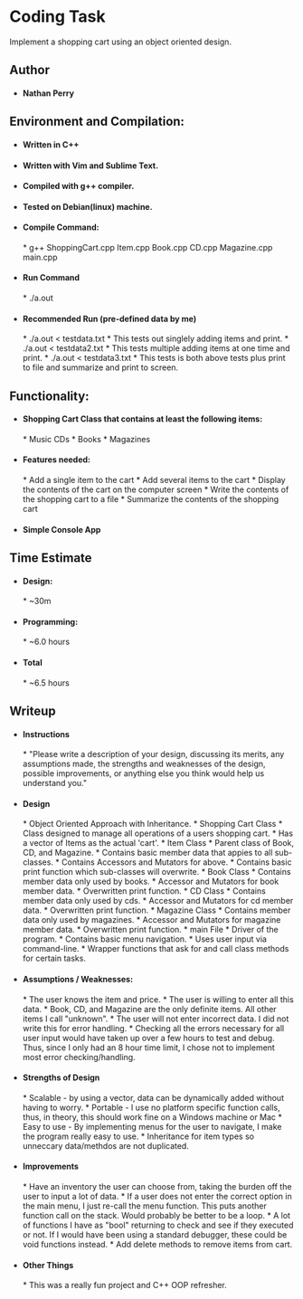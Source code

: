 Coding Task
==================

Implement a shopping cart using an object oriented design.

Author
-------
* <h4>Nathan Perry</h4>


Environment and Compilation:
-------
* <h4>Written in C++</h4>
* <h4>Written with Vim and Sublime Text.</h4>
* <h4>Compiled with g++ compiler.</h4>
* <h4>Tested on Debian(linux) machine.</h4>
* <h4>Compile Command:</h4>
	* g++ ShoppingCart.cpp Item.cpp Book.cpp CD.cpp Magazine.cpp main.cpp
* <h4>Run Command</h4>
	* ./a.out
* <h4>Recommended Run (pre-defined data by me)</h4>
	* ./a.out < testdata.txt
		* This tests out singlely adding items and print.
	* ./a.out < testdata2.txt
		* This tests multiple adding items at one time and print.
	* ./a.out < testdata3.txt
		* This tests is both above tests plus print to file and summarize and print to screen.

Functionality:
-------
* <h4>Shopping Cart Class that contains at least the following items: </h4>
	* Music CDs
	* Books
	* Magazines
		
* <h4>Features needed:</h4>
	* Add a single item to the cart
	* Add several items to the cart
	* Display the contents of the cart on the computer screen
	* Write the contents of the shopping cart to a file
	* Summarize the contents of the shopping cart
		
* <h4>Simple Console App</h4>

	
Time Estimate
-------
* <h4>Design:</h4>
	* ~30m
* <h4>Programming:</h4>
 	* ~6.0 hours
* <h4>Total</h4>
	* ~6.5 hours

	
Writeup
-------

* <h4>Instructions </h4>
	* "Please write a description of your design, discussing its merits, any assumptions made, the strengths and weaknesses of the design, possible improvements, or anything else you think would help us understand you."

* <h4>Design</h4>
	* Object Oriented Approach with Inheritance.
	* Shopping Cart Class
		* Class designed to manage all operations of a users shopping cart.
		* Has a vector of Items as the actual 'cart'.
	* Item Class
		* Parent class of Book, CD, and Magazine.
		* Contains basic member data that appies to all sub-classes.
		* Contains Accessors and Mutators for above.
		* Contains basic print function which sub-classes will overwrite.
	* Book Class
		* Contains member data only used by books.
		* Accessor and Mutators for book member data.
		* Overwritten print function.
	* CD Class
		* Contains member data only used by cds.
		* Accessor and Mutators for cd member data.
		* Overwritten print function.
	* Magazine Class
		* Contains member data only used by magazines.
		* Accessor and Mutators for magazine member data.
		* Overwritten print function.
	* main File
		* Driver of the program.
		* Contains basic menu navigation.
		* Uses user input via command-line.
		* Wrapper functions that ask for and call class methods for certain tasks.

* <h4>Assumptions / Weaknesses:</h4>
	* The user knows the item and price.
	* The user is willing to enter all this data.
	* Book, CD, and Magazine are the only definite items. All other items I call "unknown".
	* The user will not enter incorrect data. I did not write this for error handling.
		* Checking all the errors necessary for all user input would have taken up over a few hours to test and debug. Thus, since I only had an 8 hour time limit, I chose not to implement most error checking/handling.

* <h4>Strengths of Design</h4>
	* Scalable - by using a vector, data can be dynamically added without having to worry.
	* Portable - I use no platform specific function calls, thus, in theory, this should work fine on a Windows machine or Mac
	* Easy to use - By implementing menus for the user to navigate, I make the program really easy to use.
	* Inheritance for item types so unneccary data/methdos are not duplicated.

* <h4>Improvements</h4>
	* Have an inventory the user can choose from, taking the burden off the user to input a lot of data.
	* If a user does not enter the correct option in the main menu, I just re-call the menu function. This puts another function call on the stack. Would probably be better to be a loop.
	* A lot of functions I have as "bool" returning to check and see if they executed or not. If I would have been using a standard debugger, these could be void functions instead.
	* Add delete methods to remove items from cart.

* <h4>Other Things</h4>
	* This was a really fun project and C++ OOP refresher.


	
